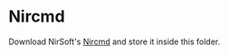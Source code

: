 # Nircmd
Download NirSoft's [Nircmd](https://www.nirsoft.net/utils/nircmd.html) and store it inside this folder.

